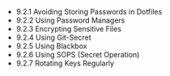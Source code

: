 

- 9.2.1 Avoiding Storing Passwords in Dotfiles
- 9.2.2 Using Password Managers
- 9.2.3 Encrypting Sensitive Files
- 9.2.4 Using Git-Secret
- 9.2.5 Using Blackbox
- 9.2.6 Using SOPS (Secret Operation)
- 9.2.7 Rotating Keys Regularly